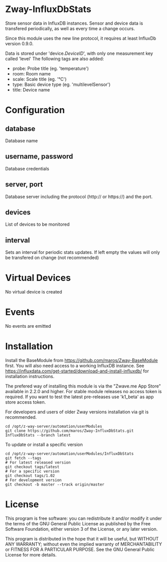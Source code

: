 # Zway-InfluxDbStats

Store sensor data in InfluxDB instances. Sensor and device data is transfered
periodically, as well as every time a change occurs.

Since this module uses the new line protocol, it requires at least InfluxDb
version 0.9.0.

Data is stored under 'device.$DeviceID$', with only one measurement key
called 'level' The following tags are also added:

* probe: Probe title (eg. 'temperature')
* room: Room name
* scale: Scale title (eg. '°C')
* type: Basic device type (eg. 'multilevelSensor')
* title: Device name

# Configuration

## database

Database name

## username, password

Database credentials

## server, port

Database server including the protocol (http:// or https://) and the port.

## devices

List of devices to be monitored

## interval

Sets an interval for periodic stats updates. If left empty the values will only be transfered on change (not recommended)

# Virtual Devices

No virtual device is created

# Events

No events are emitted

# Installation

Install the BaseModule from https://github.com/maros/Zway-BaseModule first.
You will also need access to a working InfluxDB instance. See
https://influxdata.com/get-started/download-and-install-influxdb/ for
installation instructions.

The prefered way of installing this module is via the "Zwave.me App Store"
available in 2.2.0 and higher. For stable module releases no access token is
required. If you want to test the latest pre-releases use 'k1_beta' as
app store access token.

For developers and users of older Zway versions installation via git is
recommended.

```shell
cd /opt/z-way-server/automation/userModules
git clone https://github.com/maros/Zway-InfluxDbStats.git InfluxDbStats --branch latest
```

To update or install a specific version
```shell
cd /opt/z-way-server/automation/userModules/InfluxDbStats
git fetch --tags
# For latest released version
git checkout tags/latest
# For a specific version
git checkout tags/1.02
# For development version
git checkout -b master --track origin/master
```

# License

This program is free software: you can redistribute it and/or modify
it under the terms of the GNU General Public License as published by
the Free Software Foundation, either version 3 of the License, or any
later version.

This program is distributed in the hope that it will be useful,
but WITHOUT ANY WARRANTY; without even the implied warranty of
MERCHANTABILITY or FITNESS FOR A PARTICULAR PURPOSE. See the
GNU General Public License for more details.
